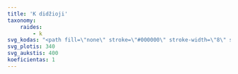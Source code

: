 ```yaml
---
title: 'K didžioji'
taxonomy:
    raides:
        - k
svg_kodas: "<path fill=\"none\" stroke=\"#000000\" stroke-width=\"8\" stroke-linecap=\"round\" stroke-linejoin=\"round\" stroke-miterlimit=\"10\" d=\"M148.8,70.3c0,0,12.1-15.9,25.7-15.4s4.2,12.6,20.9,13.2c16.7,0.5,27.7-15.5,27.7-15.5S116.6,258.4,98,285c-27.1,38.7-52.2,20.8-48.2-4.9\"/>\r\n<path fill=\"none\" d=\"M55.2,266.7c4.4-4.2,9.3-7.8,14.2-11.4c21.7-16.1,43.5-32.1,65.2-48.2c5.2-3.9,10.4-7.7,15.9-11.3c15.7-10.3,33.2-18.2,47.2-30.8c13.6-12.3,23.2-28.5,31.5-44.9\"/>\r\n<path fill=\"none\" stroke=\"#000000\" stroke-width=\"8\" stroke-linecap=\"round\" stroke-linejoin=\"round\" stroke-miterlimit=\"10\" d=\"M312.6,64.2c0,0-1.1-9.1-11.8-10.2c-22.8-2.3-56.1,86.4-80.8,106.9c-12.4,10.3-60,14.9-60,14.9s42-3.5,46.2,15.1c6.4,28.6-58.2,86-34.7,112.2c15.6,17.4,77.4-52,77.4-52\"/>"
svg_plotis: 340
svg_aukstis: 400
koeficientas: 1
---
```


